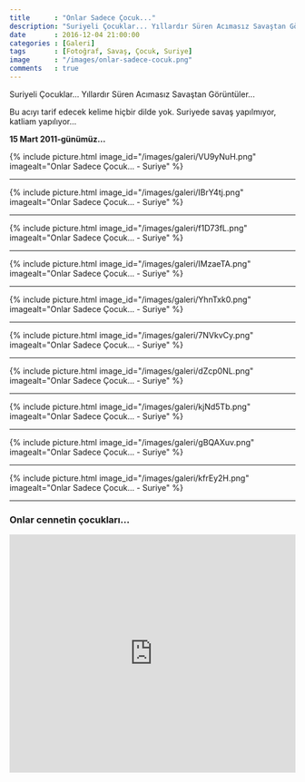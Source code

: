 ```yaml
---
title      : "Onlar Sadece Çocuk..."
description: "Suriyeli Çocuklar... Yıllardır Süren Acımasız Savaştan Görüntüler..."
date       : 2016-12-04 21:00:00
categories : [Galeri]
tags       : [Fotoğraf, Savaş, Çocuk, Suriye]
image      : "/images/onlar-sadece-cocuk.png"
comments   : true
---
```


Suriyeli Çocuklar... Yıllardır Süren Acımasız Savaştan Görüntüler...

Bu acıyı tarif edecek kelime hiçbir dilde yok. Suriyede savaş yapılmıyor, katliam yapılıyor...

**15 Mart 2011-günümüz...**

{% include picture.html image_id="/images/galeri/VU9yNuH.png" imagealt="Onlar Sadece Çocuk... - Suriye" %}

* * * 

{% include picture.html image_id="/images/galeri/IBrY4tj.png" imagealt="Onlar Sadece Çocuk... - Suriye" %}

* * * 

{% include picture.html image_id="/images/galeri/f1D73fL.png" imagealt="Onlar Sadece Çocuk... - Suriye" %}

* * * 

{% include picture.html image_id="/images/galeri/IMzaeTA.png" imagealt="Onlar Sadece Çocuk... - Suriye" %}

* * * 

{% include picture.html image_id="/images/galeri/YhnTxk0.png" imagealt="Onlar Sadece Çocuk... - Suriye" %}

* * * 

{% include picture.html image_id="/images/galeri/7NVkvCy.png" imagealt="Onlar Sadece Çocuk... - Suriye" %}

* * * 

{% include picture.html image_id="/images/galeri/dZcp0NL.png" imagealt="Onlar Sadece Çocuk... - Suriye" %}

* * * 

{% include picture.html image_id="/images/galeri/kjNd5Tb.png" imagealt="Onlar Sadece Çocuk... - Suriye" %}

* * * 

{% include picture.html image_id="/images/galeri/gBQAXuv.png" imagealt="Onlar Sadece Çocuk... - Suriye" %}

* * * 

{% include picture.html image_id="/images/galeri/kfrEy2H.png" imagealt="Onlar Sadece Çocuk... - Suriye" %}

* * * 

### Onlar cennetin çocukları...

<iframe src="https://www.facebook.com/plugins/video.php?href=https%3A%2F%2Fwww.facebook.com%2Fahmetcadirci25%2Fvideos%2Fvb.100005855682078%2F555772637961254%2F%3Ftype%3D3&width=900&show_text=false&appId=331059383931945&height=420" width="100%" height="420" style="border:none;overflow:hidden" scrolling="no" frameborder="0" allowTransparency="true"></iframe>
